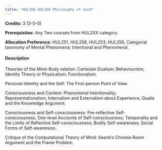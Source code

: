 ```yaml
---
title: "HUL358 HUL358 Philosophy of mind"
---
```

**Credits:** 3 (3-0-0)

**Prerequisites:** Any Two courses from HUL2XX category 

**Allocation Preference:** HUL251, HUL258, HUL253, HUL256, Categorial taxonomy of Mental Phenomena: Intentional and Phenomenal.

#### Description
Theories of the Mind-Body relation: Cartesian Dualism; Behaviourism; Identity Theory or Physicalism; Functionalism.

Personal Identity and the Self: The First-person Point of View.

Consciousness and Content: Phenomenal Intentionality; Representationalism; Internalism and Externalism about Experience; Qualia and the Knowledge Argument.

Consciousness and Self-consciousness: Pre-reflective Self- consciousness; One-level Accounts of Self-consciousness; Temporality and the Limits of Reflective Self-consciousness; Bodily Self-awareness; Social Forms of Self-awareness.

Critique of the Computational Theory of Mind: Searle’s Chinese Room Argument and the Frame Problem.